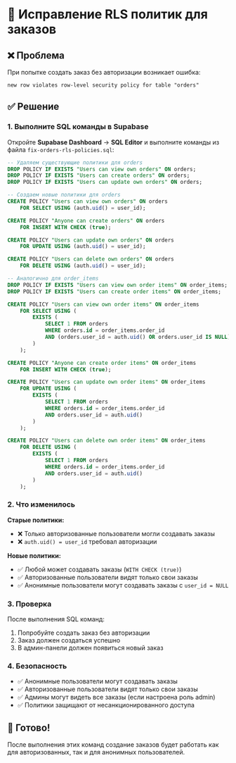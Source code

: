 # 🔧 Исправление RLS политик для заказов

## ❌ Проблема
При попытке создать заказ без авторизации возникает ошибка:
```
new row violates row-level security policy for table "orders"
```

## ✅ Решение

### 1. Выполните SQL команды в Supabase

Откройте **Supabase Dashboard** → **SQL Editor** и выполните команды из файла `fix-orders-rls-policies.sql`:

```sql
-- Удаляем существующие политики для orders
DROP POLICY IF EXISTS "Users can view own orders" ON orders;
DROP POLICY IF EXISTS "Users can create orders" ON orders;
DROP POLICY IF EXISTS "Users can update own orders" ON orders;

-- Создаем новые политики для orders
CREATE POLICY "Users can view own orders" ON orders
    FOR SELECT USING (auth.uid() = user_id);

CREATE POLICY "Anyone can create orders" ON orders
    FOR INSERT WITH CHECK (true);

CREATE POLICY "Users can update own orders" ON orders
    FOR UPDATE USING (auth.uid() = user_id);

CREATE POLICY "Users can delete own orders" ON orders
    FOR DELETE USING (auth.uid() = user_id);

-- Аналогично для order_items
DROP POLICY IF EXISTS "Users can view own order items" ON order_items;
DROP POLICY IF EXISTS "Users can create order items" ON order_items;

CREATE POLICY "Users can view own order items" ON order_items
    FOR SELECT USING (
        EXISTS (
            SELECT 1 FROM orders 
            WHERE orders.id = order_items.order_id 
            AND (orders.user_id = auth.uid() OR orders.user_id IS NULL)
        )
    );

CREATE POLICY "Anyone can create order items" ON order_items
    FOR INSERT WITH CHECK (true);

CREATE POLICY "Users can update own order items" ON order_items
    FOR UPDATE USING (
        EXISTS (
            SELECT 1 FROM orders 
            WHERE orders.id = order_items.order_id 
            AND orders.user_id = auth.uid()
        )
    );

CREATE POLICY "Users can delete own order items" ON order_items
    FOR DELETE USING (
        EXISTS (
            SELECT 1 FROM orders 
            WHERE orders.id = order_items.order_id 
            AND orders.user_id = auth.uid()
        )
    );
```

### 2. Что изменилось

**Старые политики:**
- ❌ Только авторизованные пользователи могли создавать заказы
- ❌ `auth.uid() = user_id` требовал авторизации

**Новые политики:**
- ✅ Любой может создавать заказы (`WITH CHECK (true)`)
- ✅ Авторизованные пользователи видят только свои заказы
- ✅ Анонимные пользователи могут создавать заказы с `user_id = NULL`

### 3. Проверка

После выполнения SQL команд:
1. Попробуйте создать заказ без авторизации
2. Заказ должен создаться успешно
3. В админ-панели должен появиться новый заказ

### 4. Безопасность

- ✅ Анонимные пользователи могут создавать заказы
- ✅ Авторизованные пользователи видят только свои заказы
- ✅ Админы могут видеть все заказы (если настроена роль admin)
- ✅ Политики защищают от несанкционированного доступа

## 🚀 Готово!

После выполнения этих команд создание заказов будет работать как для авторизованных, так и для анонимных пользователей.
